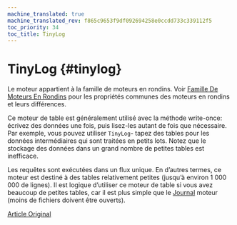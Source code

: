 ```yaml
---
machine_translated: true
machine_translated_rev: f865c9653f9df092694258e0ccdd733c339112f5
toc_priority: 34
toc_title: TinyLog
---
```


# TinyLog {#tinylog}

Le moteur appartient à la famille de moteurs en rondins. Voir [Famille De Moteurs En Rondins](log-family.md) pour les propriétés communes des moteurs en rondins et leurs différences.

Ce moteur de table est généralement utilisé avec la méthode write-once: écrivez des données une fois, puis lisez-les autant de fois que nécessaire. Par exemple, vous pouvez utiliser `TinyLog`- tapez des tables pour les données intermédiaires qui sont traitées en petits lots. Notez que le stockage des données dans un grand nombre de petites tables est inefficace.

Les requêtes sont exécutées dans un flux unique. En d’autres termes, ce moteur est destiné à des tables relativement petites (jusqu’à environ 1 000 000 de lignes). Il est logique d’utiliser ce moteur de table si vous avez beaucoup de petites tables, car il est plus simple que le [Journal](log.md) moteur (moins de fichiers doivent être ouverts).

[Article Original](https://clickhouse.tech/docs/en/operations/table_engines/tinylog/) <!--hide-->
